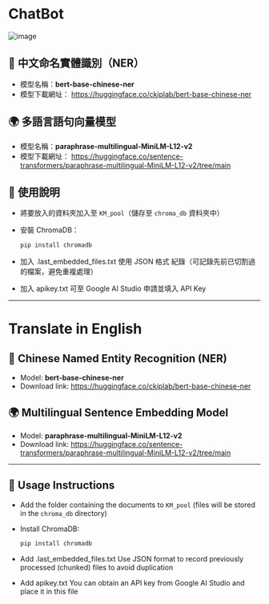 # ChatBot
![image](https://github.com/user-attachments/assets/2974cab1-ed58-4a7a-b620-66a811365773)

## 🧠 中文命名實體識別（NER）
- 模型名稱：**bert-base-chinese-ner**
- 模型下載網址： https://huggingface.co/ckiplab/bert-base-chinese-ner

## 🌍 多語言語句向量模型
- 模型名稱：**paraphrase-multilingual-MiniLM-L12-v2**
- 模型下載網址： https://huggingface.co/sentence-transformers/paraphrase-multilingual-MiniLM-L12-v2/tree/main

## 📁 使用說明

- 將要放入的資料夾加入至 `KM_pool`（儲存至 `chroma_db` 資料夾中）

- 安裝 ChromaDB：
  ```bash
  pip install chromadb

- 加入 .last_embedded_files.txt
  使用 JSON 格式 紀錄（可記錄先前已切割過的檔案，避免重複處理）

- 加入 apikey.txt
  可至 Google AI Studio 申請並填入 API Key

---
# Translate in English

## 🧠 Chinese Named Entity Recognition (NER)
- Model: **bert-base-chinese-ner**
- Download link: https://huggingface.co/ckiplab/bert-base-chinese-ner

## 🌍 Multilingual Sentence Embedding Model
- Model: **paraphrase-multilingual-MiniLM-L12-v2**
- Download link: https://huggingface.co/sentence-transformers/paraphrase-multilingual-MiniLM-L12-v2/tree/main

---

## 📁 Usage Instructions

- Add the folder containing the documents to `KM_pool` (files will be stored in the `chroma_db` directory)

- Install ChromaDB:
  ```bash
  pip install chromadb
  
- Add .last_embedded_files.txt
  Use JSON format to record previously processed (chunked) files to avoid duplication

- Add apikey.txt
  You can obtain an API key from Google AI Studio and place it in this file
